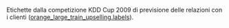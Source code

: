 Etichette dalla competizione KDD Cup 2009 di previsione delle relazioni con i clienti (<a href="http://www.sigkdd.org/site/2009/files/orange_large_train_upselling.labels">orange_large_train_upselling.labels</a>).

<!---HONumber=July15_HO4-->